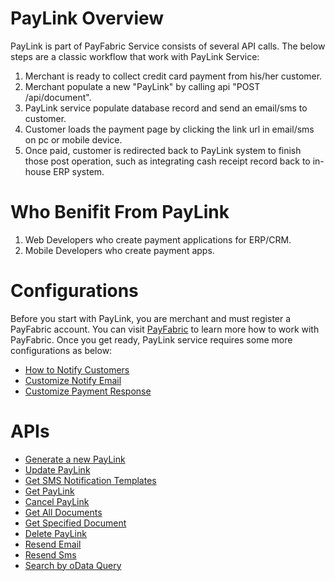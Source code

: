 PayLink Overview
=======

PayLink is part of PayFabric Service consists of several API calls. The below steps are a classic workflow that work with PayLink Service:

1. Merchant is ready to collect credit card payment from his/her customer.
2. Merchant populate a new "PayLink" by calling api "POST /api/document".
3. PayLink service populate database record and send an email/sms to customer.
4. Customer loads the payment page by clicking the link url in email/sms on pc or mobile device.
5. Once paid, customer is redirected back to PayLink system to finish those post operation, such as integrating cash receipt record back to in-house ERP system.

Who Benifit From PayLink
=======

1. Web Developers who create payment applications for ERP/CRM.
2. Mobile Developers who create payment apps.

Configurations
=======

Before you start with PayLink, you are merchant and must register a PayFabric account. You can visit [PayFabric]() to learn more how to work with PayFabric. Once you get ready, PayLink service requires some more configurations as below:

* [How to Notify Customers](https://github.com/PayFabric/PayLink/wiki#turn-on-emailsms)
* [Customize Notify Email](https://github.com/PayFabric/PayLink/wiki#notification-email-template)
* [Customize Payment Response]()


APIs
=======

* [Generate a new PayLink](https://github.com/PayFabric/PayLink/wiki#generate-a-new-paylink)
* [Update PayLink](https://github.com/PayFabric/PayLink/wiki#update-paylink)
* [Get SMS Notification Templates](https://github.com/PayFabric/PayLink/wiki#get-sms-notification-templates)
* [Get PayLink](https://github.com/PayFabric/PayLink/wiki#get-paylink)
* [Cancel PayLink](https://github.com/PayFabric/PayLink/wiki#cancel-paylink)
* [Get All Documents](https://github.com/PayFabric/PayLink/wiki#get-all-documents)
* [Get Specified Document](https://github.com/PayFabric/PayLink/wiki#get-specified-document)
* [Delete PayLink](https://github.com/PayFabric/PayLink/wiki#delete-paylink)
* [Resend Email](https://github.com/PayFabric/PayLink/wiki#resend-email)
* [Resend Sms](https://github.com/PayFabric/PayLink/wiki#resend-sms)
* [Search by oData Query](https://github.com/PayFabric/PayLink/wiki#search-by-odata-query)


